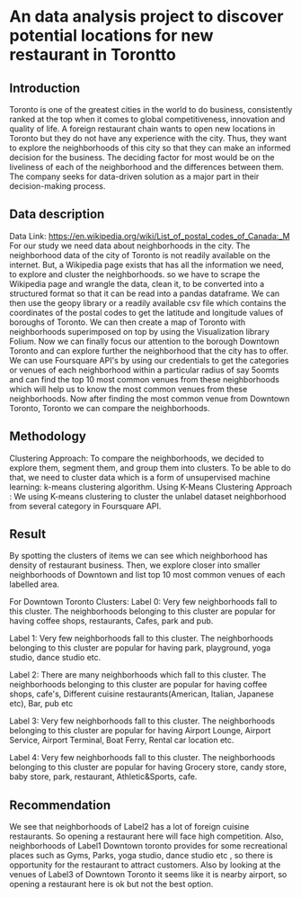 # An data analysis project to discover potential locations for new restaurant in Torontto
## Introduction
Toronto is one of the greatest cities in the world to do business, consistently ranked at the top when it comes to global competitiveness, innovation and quality of life. A foreign restaurant chain wants to open new locations in Toronto but they do not have any experience with the city. Thus, they want to explore the neighborhoods of this city so that they can make an informed decision for the business. The deciding factor for most would be on the liveliness of each of the neighborhood and the differences between them. The company seeks for data-driven solution as a major part in their decision-making process. 

## Data description
Data Link: https://en.wikipedia.org/wiki/List_of_postal_codes_of_Canada:_M
For our study we need data about neighborhoods in the city. The neighborhood data of the city of Toronto is not readily available on the internet. But, a Wikipedia page exists that has all the information we need, to explore and cluster the neighborhoods. so we have to scrape the Wikipedia page and wrangle the data, clean it, to be converted into a structured format so that it can be read into a pandas dataframe. We can then use the geopy library or a readily available csv file which contains the coordinates of the postal codes to get the latitude and longitude values of boroughs of Toronto. We can then create a map of Toronto with neighborhoods superimposed on top by using the Visualization library Folium. Now we can finally focus our attention to the borough Downtown Toronto and can explore further the neighborhood that the city has to offer. We can use Foursquare API's by using our credentials to get the categories or venues of each neighborhood within a particular radius of say 5oomts and can find the top 10 most common venues from these neighborhoods which will help us to know the most common venues from these neighborhoods.
Now after finding the most common venue from Downtown Toronto, Toronto we can compare the neighborhoods. 

## Methodology
Clustering Approach:
To compare the neighborhoods, we decided to explore them, segment them, and group them into clusters. To be able to do that, we need to cluster data which is a form of unsupervised machine learning: k-means clustering algorithm.
Using K-Means Clustering Approach : We using K-means clustering to cluster the unlabel dataset neighborhood from several category in Foursquare API.

## Result

By spotting the clusters of items we can see which neighborhood has density of restaurant business. Then, we explore closer into smaller neighborhoods of Downtown and list top 10 most common venues of each labelled area. 

For Downtown Toronto Clusters:
Label 0: Very few neighborhoods fall to this cluster. The neighborhoods belonging to this cluster are popular for having coffee shops, restaurants, Cafes, park and pub.

Label 1: Very few neighborhoods fall to this cluster. The neighborhoods belonging to this cluster are popular for having park, playground, yoga studio, dance studio etc.

Label 2: There are many neighborhoods which fall to this cluster. The neighborhoods belonging to this cluster are popular for having coffee shops, cafe's, Different cuisine restaurants(American, Italian, Japanese etc), Bar, pub etc

Label 3: Very few neighborhoods fall to this cluster. The neighborhoods belonging to this cluster are popular for having Airport Lounge, Airport Service, Airport Terminal, Boat Ferry, Rental car location etc.

Label 4: Very few neighborhoods fall to this cluster. The neighborhoods belonging to this cluster are popular for having Grocery store, candy store, baby store, park, restaurant, Athletic&Sports, cafe.

## Recommendation 
We see that neighborhoods of Label2 has a lot of foreign cuisine restaurants. So opening a restaurant here will face high competition.
Also, neighborhoods of Label1 Downtown toronto provides for some recreational places such as Gyms, Parks, yoga studio, dance studio etc , so there is opportunity for the restaurant to attract customers.
Also by looking at the venues of Label3 of Downtown Toronto it seems like it is nearby airport, so opening a restaurant here is ok but not the best option. 
